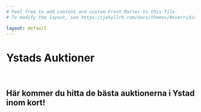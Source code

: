 ```yaml
---
# Feel free to add content and custom Front Matter to this file.
# To modify the layout, see https://jekyllrb.com/docs/themes/#overriding-theme-defaults

layout: default
---
```


# Ystads Auktioner

<br>

## Här kommer du hitta de bästa auktionerna i Ystad inom kort!
